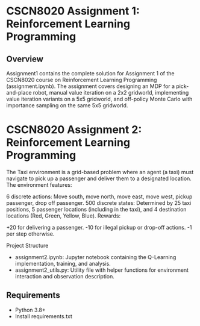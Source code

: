 # CSCN8020 Assignment 1: Reinforcement Learning Programming

## Overview
Assignment1 contains the complete solution for Assignment 1 of the CSCN8020 course on Reinforcement Learning Programming (assignment.ipynb). The assignment covers designing an MDP for a pick-and-place robot, manual value iteration on a 2x2 gridworld, implementing value iteration variants on a 5x5 gridworld, and off-policy Monte Carlo with importance sampling on the same 5x5 gridworld.

# CSCN8020 Assignment 2: Reinforcement Learning Programming
The Taxi environment is a grid-based problem where an agent (a taxi) must navigate to pick up a passenger and deliver them to a designated location. The environment features:

6 discrete actions: Move south, move north, move east, move west, pickup passenger, drop off passenger.
500 discrete states: Determined by 25 taxi positions, 5 passenger locations (including in the taxi), and 4 destination locations (Red, Green, Yellow, Blue).
Rewards:

+20 for delivering a passenger.
-10 for illegal pickup or drop-off actions.
-1 per step otherwise.


Project Structure

- assignment2.ipynb: Jupyter notebook containing the Q-Learning implementation, training, and analysis.
- assignment2_utils.py: Utility file with helper functions for environment interaction and observation description.

## Requirements
- Python 3.8+
- Install requirements.txt 




